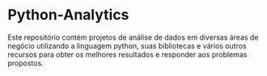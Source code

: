 # Python-Analytics

Este repositório contém projetos de análise de dados em diversas áreas de negócio utilizando a linguagem python, suas bibliotecas e vários outros recursos para obter os melhores resultados e responder aos problemas propostos.
